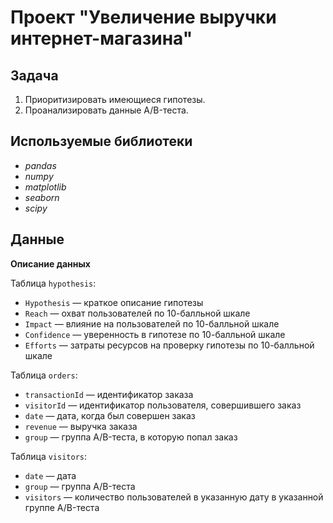 # Проект "Увеличение выручки интернет-магазина"

## Задача

1. Приоритизировать имеющиеся гипотезы.
2. Проанализировать данные A/B-теста.  

## Используемые библиотеки
- *pandas*
- *numpy*
- *matplotlib*
- *seaborn*
- *scipy*

## Данные

**Описание данных**

Таблица `hypothesis`:
- `Hypothesis` — краткое описание гипотезы
- `Reach` — охват пользователей по 10-балльной шкале
- `Impact` — влияние на пользователей по 10-балльной шкале
- `Confidence` — уверенность в гипотезе по 10-балльной шкале
- `Efforts` — затраты ресурсов на проверку гипотезы по 10-балльной шкале

Таблица `orders`:
- `transactionId` — идентификатор заказа
- `visitorId` — идентификатор пользователя, совершившего заказ
- `date` — дата, когда был совершен заказ
- `revenue` — выручка заказа
- `group` — группа A/B-теста, в которую попал заказ

Таблица `visitors`:
- `date` — дата
- `group` — группа A/B-теста
- `visitors` — количество пользователей в указанную дату в указанной группе A/B-теста